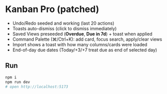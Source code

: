 # Kanban Pro (patched)
- Undo/Redo seeded and working (last 20 actions)
- Toasts auto-dismiss (click to dismiss immediately)
- Saved Views preseeded (**Overdue**, **Due in 7d**) + toast when applied
- Command Palette (⌘/Ctrl+K): add card, focus search, apply/clear views
- Import shows a toast with how many columns/cards were loaded
- End-of-day due dates (Today/+3/+7 treat due as end of selected day)

## Run
```bash
npm i
npm run dev
# open http://localhost:5173
```
